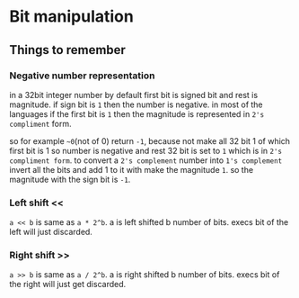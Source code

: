# Bit manipulation

## Things to remember

### Negative number representation

in a 32bit integer number by default first bit is signed bit and rest is magnitude. if sign bit is `1` then the number is negative. in most of the languages if the first bit is `1` then the magnitude is represented in `2's compliment` form.

so for example `~0`(not of 0) return `-1`, because not make all 32 bit 1 of which first bit is 1 so number is negative and rest 32 bit is set to `1` which is in `2's compliment form`. to convert a `2's complement` number into `1's complement` invert all the bits and add 1 to it with make the magnitude `1`. so the magnitude with the sign bit is `-1`.

### Left shift <<

`a << b` is same as `a * 2^b`. a is left shifted b number of bits. execs bit of the left will just discarded.

### Right shift >> 

`a >> b` is same as `a / 2^b`. a is right shifted b number of bits. execs bit of the right will just get discarded.
